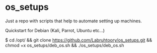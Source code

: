 # os_setups
Just a repo with scripts that help to automate setting up machines.



Quickstart for Debian (Kali, Parrot, Ubuntu etc...)

$ cd /opt/ && git clone https://github.com/Labruhtoory/os_setups.git && chmod +x os_setups/deb_os.sh && ./os_setups/deb_os.sh
